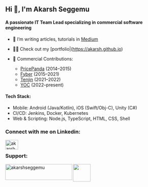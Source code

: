 <h2 align="left">Hi 👋, I'm Akarsh Seggemu</h2>
<h4 align="left">A passionate IT Team Lead specializing in commercial software engineering</h4>

- 🔭 I’m writing articles, tutorials in [Medium](https://medium.com/@akarshseggemu)

- 👨‍💻 Check out my [portfolio|(https://akarsh.github.io)

- 💼 Commercial Contributions:

    - [PricePanda](https://github.com/sagitpanda) (2014–2015)
    - [Fyber](https://github.com/aseggemu-fyber) (2015–2021)
    - [Tenjin](https://github.com/akarsh-tenjin) (2021–2022)
    - [YOC](https://github.com/aseggemu-yoc) (2022–present)

<h4 align="left">Tech Stack:</h4>

- Mobile: Android (Java/Kotlin), iOS (Swift/Obj-C), Unity (C#)
- CI/CD: Jenkins, Docker, Kubernetes
- Web & Scripting: Node.js, TypeScript, HTML, CSS, Shell

<h3 align="left">Connect with me on Linkedin:</h3>
<p align="left">
<a href="https://linkedin.com/in/akarshseggemu" target="blank"><img align="left" src="https://cdn.jsdelivr.net/npm/simple-icons@3.0.1/icons/linkedin.svg" alt="akarshseggemu" height="30" width="40" /></a>
</p>

<br />

<h3 align="left">Support:</h3>

<p><a href="https://www.buymeacoffee.com/akarshseggemu"> <img align="left" src="https://cdn.buymeacoffee.com/buttons/v2/default-yellow.png" height="50" width="210" alt="akarshseggemu" /></a></p>
<p align="left"><a href="https://www.buymeacoffee.com/akarshseggemu"> <img src="https://user-images.githubusercontent.com/845598/236625037-59627ee6-5e22-4893-9292-1c20aa4de5a3.png" height="55" width="55" /></a></p>

